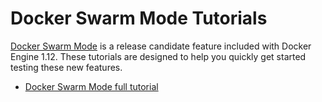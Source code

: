 # Docker Swarm Mode Tutorials

[Docker Swarm Mode](https://docs.docker.com/engine/swarm/) is a release candidate feature included with Docker Engine 1.12. These tutorials are designed to help you quickly get started testing these new features.

* [Docker Swarm Mode full tutorial](beginner-tutorial/README.md)
